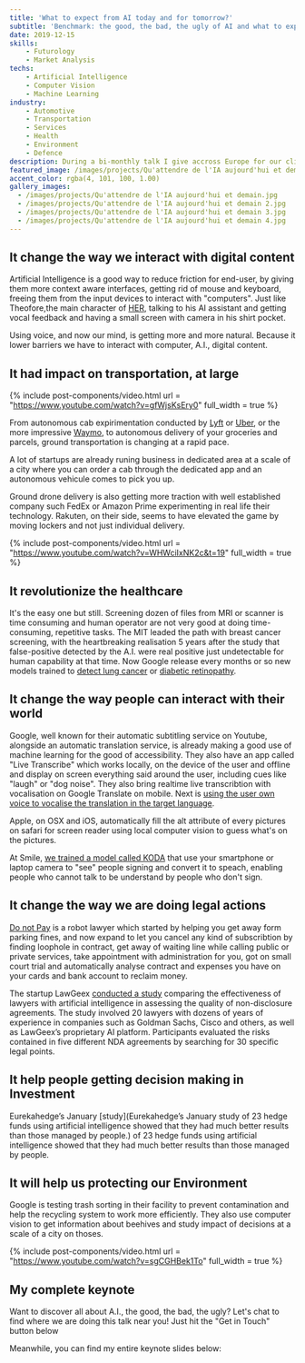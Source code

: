 ```yaml
---
title: 'What to expect from AI today and for tomorrow?'
subtitle: 'Benchmark: the good, the bad, the ugly of AI and what to expect on the upcoming weeks or monthes'
date: 2019-12-15
skills:
    - Futurology
    - Market Analysis
techs:
    - Artificial Intelligence
    - Computer Vision
    - Machine Learning
industry:
    - Automotive
    - Transportation
    - Services
    - Health
    - Environment
    - Defence
description: During a bi-monthly talk I give accross Europe for our clients, I try to share a snapshot of what's the state of the art A.I can provide to Humanity at that moment, and what's the very next iteration coming.
featured_image: /images/projects/Qu'attendre de l'IA aujourd'hui et demain 4.jpg
accent_color: rgba(4, 101, 100, 1.00)
gallery_images:
  - /images/projects/Qu'attendre de l'IA aujourd'hui et demain.jpg
  - /images/projects/Qu'attendre de l'IA aujourd'hui et demain 2.jpg
  - /images/projects/Qu'attendre de l'IA aujourd'hui et demain 3.jpg
  - /images/projects/Qu'attendre de l'IA aujourd'hui et demain 4.jpg
---
```

## It change the way we interact with digital content

Artificial Intelligence is a good way to reduce friction for end-user, by giving them more context aware interfaces, getting rid of mouse and keyboard, freeing them from the input devices to interact with "computers". Just like Theofore,the main character of [HER](https://en.wikipedia.org/wiki/Her_(film)), talking to his AI assistant and getting vocal feedback and having a small screen with camera in his shirt pocket.

Using voice, and now our mind, is getting more and more natural. Because it lower barriers we have to interact with computer, A.I., digital content.

## It had impact on transportation, at large

{% include post-components/video.html
	url = "https://www.youtube.com/watch?v=gfWjsKsEry0"
	full_width = true
%}

From autonomous cab expirimentation conducted by [Lyft](https://self-driving.lyft.com/) or [Uber](https://www.uber.com/us/en/atg/technology/), or the more impressive [Waymo](https://waymo.com/), to autonomous delivery of your groceries and parcels, ground transportation is changing at a rapid pace.

A lot of startups are already runing business in dedicated area at a scale of a city where you can order a cab through the dedicated app and an autonomous vehicule comes to pick you up.

Ground drone delivery is also getting more traction with well established company such FedEx or Amazon Prime experimenting in real life their technology. Rakuten, on their side, seems to have elevated the game by moving lockers and not just individual delivery.

{% include post-components/video.html
	url = "https://www.youtube.com/watch?v=WHWciIxNK2c&t=19"
	full_width = true
%}

## It revolutionize the healthcare

It's the easy one but still. Screening dozen of files from MRI or scanner is time consuming and human operator are not very good at doing time-consuming, repetitive tasks. The MIT leaded the path with breast cancer screening, with the heartbreaking realisation 5 years after the study that false-positive detected by the A.I. were real positive just undetectable for human capability at that time. Now Google release every months or so new models trained to [detect lung cancer](https://www.blog.google/technology/health/lung-cancer-prediction/) or [diabetic retinopathy](https://ai.googleblog.com/2016/11/deep-learning-for-detection-of-diabetic.html).

## It change the way people can interact with their world

Google, well known for their automatic subtitling service on Youtube, alongside an automatic translation service, is already making a good use of machine learning for the good of accessibility. They also have an app called "Live Transcribe" which works locally, on the device of the user and offline and display on screen everything said around the user, including cues like "laugh" or "dog noise". They also bring realtime live transcribtion with vocalisation on Google Translate on mobile. Next is [using the user own voice to vocalise the translation in the target language](https://google.github.io/tacotron/publications/speaker_adaptation/).

Apple, on OSX and iOS, automatically fill the alt attribute of every pictures on safari for screen reader using local computer vision to guess what's on the pictures.

At Smile, [we trained a model called KODA](https://innovation.smile.eu/2019/08/27/koda-giving-a-voice-to-vocally-impaired-people.html) that use your smartphone or laptop camera to "see" people signing and convert it to speach, enabling people who cannot talk to be understand by people who don't sign.

## It change the way we are doing legal actions

[Do not Pay](https://www.theverge.com/2019/11/20/20973830/robot-lawyer-donotpay-ai-startup-license-agreements-sign-arbitration-clauses) is a robot lawyer which started by helping you get away form parking fines, and now expand to let you cancel any kind of subscribtion by finding loophole in contract, get away of waiting line while calling public or private services, take appointment with administration for you, got on small court trial and automatically analyse contract and expenses you have on your cards and bank account to reclaim money.

The startup LawGeex [conducted a study](https://www.lawgeex.com/resources/AIvsLawyer/) comparing the effectiveness of lawyers with artificial intelligence in assessing the quality of non-disclosure agreements. The study involved 20 lawyers with dozens of years of experience in companies such as Goldman Sachs, Cisco and others, as well as LawGeex’s proprietary AI platform. Participants evaluated the risks contained in five different NDA agreements by searching for 30 specific legal points.

## It help people getting decision making in Investment

Eurekahedge’s January [study](Eurekahedge’s January study of 23 hedge funds using artificial intelligence showed that they had much better results than those managed by people.) of 23 hedge funds using artificial intelligence showed that they had much better results than those managed by people.

## It will help us protecting our Environment

Google is testing trash sorting in their facility to prevent contamination and help the recycling system to work more efficiently. They also use computer vision to get information about beehives and study impact of decisions at a scale of a city on thoses.

{% include post-components/video.html
	url = "https://www.youtube.com/watch?v=sgCGHBek1To"
	full_width = true
%}


## My complete keynote

Want to discover all about A.I., the good, the bad, the ugly? Let's chat to find where we are doing this talk near you! Just hit the "Get in Touch" button below <i class="fad fa-arrow-square-down"></i>

Meanwhile, you can find my entire keynote slides below:

<script async class="speakerdeck-embed" data-id="6adeb555628c4d46ae7ae93fe4fa7d5b" data-ratio="1.77777777777778" src="//speakerdeck.com/assets/embed.js"></script>
